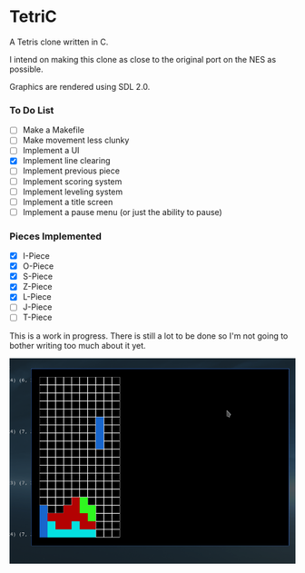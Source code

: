 # TetriC
A Tetris clone written in C. 

I intend on making this clone as close to the original port on the NES as possible.

Graphics are rendered using SDL 2.0.

### To Do List
- [ ] Make a Makefile
- [ ] Make movement less clunky
- [ ] Implement a UI
- [x] Implement line clearing
- [ ] Implement previous piece
- [ ] Implement scoring system
- [ ] Implement leveling system
- [ ] Implement a title screen
- [ ] Implement a pause menu (or just the ability to pause)

### Pieces Implemented
- [x] I-Piece
- [x] O-Piece
- [x] S-Piece
- [x] Z-Piece
- [x] L-Piece
- [ ] J-Piece
- [ ] T-Piece

This is a work in progress. There is still a lot to be done so I'm not going to bother 
writing too much about it yet.

![TetriC-alpha](images/TetriC-7.gif)

